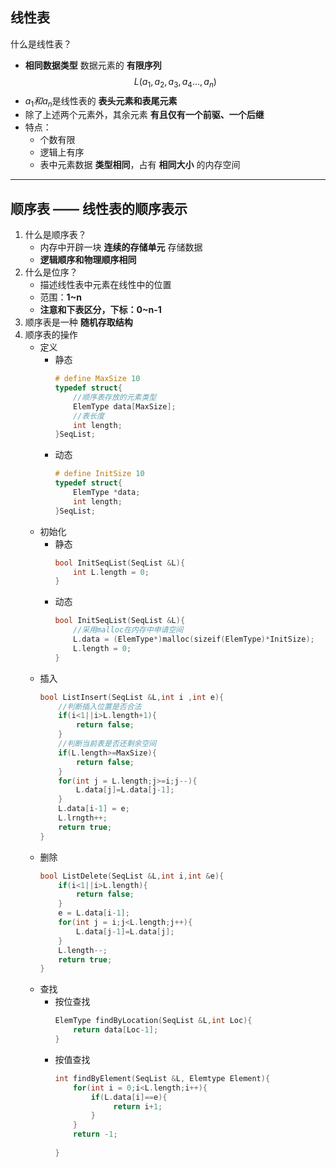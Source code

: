 ## 线性表

什么是线性表？
* **相同数据类型** 数据元素的 **有限序列**
$$
L(a{_1},a{_2},a{_3},a{_4}...,a{_n})
$$
* $a{_1}和a{_n}$是线性表的 **表头元素和表尾元素**
* 除了上述两个元素外，其余元素 **有且仅有一个前驱、一个后继**
* 特点：
  * 个数有限
  * 逻辑上有序
  * 表中元素数据 **类型相同**，占有 **相同大小** 的内存空间


---
## 顺序表 —— 线性表的顺序表示

1. 什么是顺序表？
   * 内存中开辟一块 **连续的存储单元** 存储数据
   * **逻辑顺序和物理顺序相同**
2. 什么是位序？
   * 描述线性表中元素在线性中的位置 
   * 范围：**1~n**
   * **注意和下表区分，下标：0~n-1**
3. 顺序表是一种 **随机存取结构**
4. 顺序表的操作
   * 定义
     * 静态
        ```c++
        # define MaxSize 10
        typedef struct{
            //顺序表存放的元素类型
            ElemType data[MaxSize];
            //表长度
            int length;
        }SeqList;
        ```
     * 动态
        ```c++
        # define InitSize 10
        typedef struct{
            ElemType *data;
            int length;
        }SeqList;
        ```
   * 初始化
     * 静态
        ```c++
        bool InitSeqList(SeqList &L){
            int L.length = 0;
        }
        ```
     * 动态
        ```c++
        bool InitSeqList(SeqList &L){
            //采用malloc在内存中申请空间
            L.data = (ElemType*)malloc(sizeif(ElemType)*InitSize);
            L.length = 0;
        }
        ```
   * 插入
        ```c++
        bool ListInsert(SeqList &L,int i ,int e){
            //判断插入位置是否合法
            if(i<1||i>L.length+1){
                return false;
            }
            //判断当前表是否还剩余空间
            if(L.length>=MaxSize){
                return false;
            }
            for(int j = L.length;j>=i;j--){
                L.data[j]=L.data[j-1];
            }
            L.data[i-1] = e;
            L.lrngth++;
            return true;
        }
        ```
   * 删除
        ```c++
        bool ListDelete(SeqList &L,int i,int &e){
            if(i<1||i>L.length){
                return false;
            }
            e = L.data[i-1];
            for(int j = i;j<L.length;j++){
                L.data[j-1]=L.data[j];
            }
            L.length--;
            return true;
        }
        ```
    * 查找
      * 按位查找
         ```c++
         ElemType findByLocation(SeqList &L,int Loc){
             return data[Loc-1];
         }
         ``` 
      * 按值查找
        ```c++
        int findByElement(SeqList &L, Elemtype Element){
            for(int i = 0;i<L.length;i++){
                if(L.data[i]==e){
                     return i+1;
                }
            }
            return -1;           
           
        }
        ```
  
  